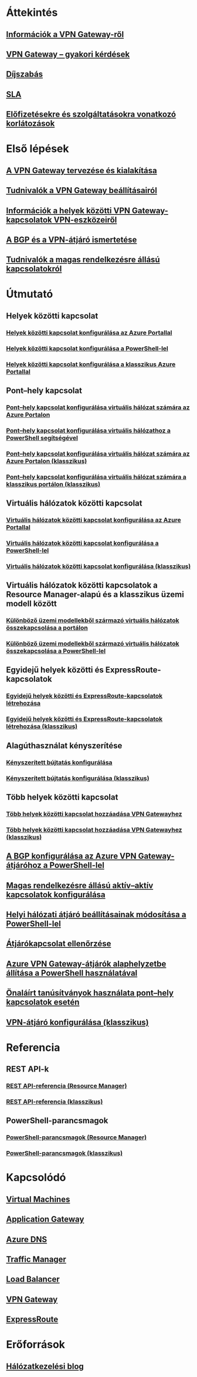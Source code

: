 # Áttekintés
## [Információk a VPN Gateway-ről](vpn-gateway-about-vpngateways.md)
## [VPN Gateway – gyakori kérdések](vpn-gateway-vpn-faq.md)
## [Díjszabás](https://azure.microsoft.com/pricing/details/vpn-gateway)
## [SLA](https://azure.microsoft.com/support/legal/sla)
## [Előfizetésekre és szolgáltatásokra vonatkozó korlátozások](../azure-subscription-service-limits.md)
# Első lépések
## [A VPN Gateway tervezése és kialakítása](vpn-gateway-plan-design.md)
## [Tudnivalók a VPN Gateway beállításairól](vpn-gateway-about-vpn-gateway-settings.md)
## [Információk a helyek közötti VPN Gateway-kapcsolatok VPN-eszközeiről](vpn-gateway-about-vpn-devices.md)
## [A BGP és a VPN-átjáró ismertetése](vpn-gateway-bgp-overview.md)
## [Tudnivalók a magas rendelkezésre állású kapcsolatokról](vpn-gateway-highlyavailable.md)
# Útmutató
## Helyek közötti kapcsolat
### [Helyek közötti kapcsolat konfigurálása az Azure Portallal](vpn-gateway-howto-site-to-site-resource-manager-portal.md)
### [Helyek közötti kapcsolat konfigurálása a PowerShell-lel](vpn-gateway-create-site-to-site-rm-powershell.md)
### [Helyek közötti kapcsolat konfigurálása a klasszikus Azure Portallal](vpn-gateway-site-to-site-create.md)
## Pont–hely kapcsolat
### [Pont–hely kapcsolat konfigurálása virtuális hálózat számára az Azure Portalon](vpn-gateway-howto-point-to-site-resource-manager-portal.md)
### [Pont–hely kapcsolat konfigurálása virtuális hálózathoz a PowerShell segítségével](vpn-gateway-howto-point-to-site-rm-ps.md)
### [Pont–hely kapcsolat konfigurálása virtuális hálózat számára az Azure Portalon (klasszikus)](vpn-gateway-howto-point-to-site-classic-azure-portal.md)
### [Pont–hely kapcsolat konfigurálása virtuális hálózat számára a klasszikus portálon (klasszikus)](vpn-gateway-point-to-site-create.md)
## Virtuális hálózatok közötti kapcsolat
### [Virtuális hálózatok közötti kapcsolat konfigurálása az Azure Portallal](vpn-gateway-howto-vnet-vnet-resource-manager-portal.md)
### [Virtuális hálózatok közötti kapcsolat konfigurálása a PowerShell-lel](vpn-gateway-vnet-vnet-rm-ps.md)
### [Virtuális hálózatok közötti kapcsolat konfigurálása (klasszikus)](virtual-networks-configure-vnet-to-vnet-connection.md)
## Virtuális hálózatok közötti kapcsolatok a Resource Manager-alapú és a klasszikus üzemi modell között
### [Különböző üzemi modellekből származó virtuális hálózatok összekapcsolása a portálon](vpn-gateway-connect-different-deployment-models-portal.md)
### [Különböző üzemi modellekből származó virtuális hálózatok összekapcsolása a PowerShell-lel](vpn-gateway-connect-different-deployment-models-powershell.md)
## Egyidejű helyek közötti és ExpressRoute-kapcsolatok
### [Egyidejű helyek közötti és ExpressRoute-kapcsolatok létrehozása](../expressroute/expressroute-howto-coexist-resource-manager.md?toc=%2fazure%2fvpn-gateway%2ftoc.json)
### [Egyidejű helyek közötti és ExpressRoute-kapcsolatok létrehozása (klasszikus)](../expressroute/expressroute-howto-coexist-classic.md?toc=%2fazure%2fvpn-gateway%2ftoc.json)
## Alagúthasználat kényszerítése
### [Kényszerített bújtatás konfigurálása](vpn-gateway-forced-tunneling-rm.md)
### [Kényszerített bújtatás konfigurálása (klasszikus)](vpn-gateway-about-forced-tunneling.md)
## Több helyek közötti kapcsolat
### [Több helyek közötti kapcsolat hozzáadása VPN Gatewayhez](vpn-gateway-howto-multi-site-to-site-resource-manager-portal.md)
### [Több helyek közötti kapcsolat hozzáadása VPN Gatewayhez (klasszikus)](vpn-gateway-multi-site.md)
## [A BGP konfigurálása az Azure VPN Gateway-átjáróhoz a PowerShell-lel](vpn-gateway-bgp-resource-manager-ps.md)
## [Magas rendelkezésre állású aktív–aktív kapcsolatok konfigurálása](vpn-gateway-activeactive-rm-powershell.md)
## [Helyi hálózati átjáró beállításainak módosítása a PowerShell-lel](vpn-gateway-modify-local-network-gateway.md)
## [Átjárókapcsolat ellenőrzése](vpn-gateway-verify-connection-resource-manager.md)
## [Azure VPN Gateway-átjárók alaphelyzetbe állítása a PowerShell használatával](vpn-gateway-resetgw-classic.md)
## [Önaláírt tanúsítványok használata pont–hely kapcsolatok esetén](vpn-gateway-certificates-point-to-site.md)
## [VPN-átjáró konfigurálása (klasszikus)](vpn-gateway-configure-vpn-gateway-mp.md)
# Referencia
## REST API-k
### [REST API-referencia (Resource Manager)](https://msdn.microsoft.com/library/mt163859)
### [REST API-referencia (klasszikus)](https://msdn.microsoft.com/library/jj154113)
## PowerShell-parancsmagok
### [PowerShell-parancsmagok (Resource Manager)](https://msdn.microsoft.com/library/mt163510(v=azure.300))
### [PowerShell-parancsmagok (klasszikus)](https://msdn.microsoft.com/library/mt270335(v=azure.300))
# Kapcsolódó 
## [Virtual Machines](https://azure.microsoft.com/documentation/services/virtual-machines) 
## [Application Gateway](https://azure.microsoft.com/documentation/services/application-gateway)
## [Azure DNS](https://azure.microsoft.com/documentation/services/dns)
## [Traffic Manager](https://azure.microsoft.com/documentation/services/traffic-manager)
## [Load Balancer](https://azure.microsoft.com/documentation/services/load-balancer)
## [VPN Gateway](https://azure.microsoft.com/documentation/services/vpn-gateway)
## [ExpressRoute](https://azure.microsoft.com/documentation/services/expressroute) 
# Erőforrások
## [Hálózatkezelési blog](https://azure.microsoft.com/blog/topics/networking)

<!--HONumber=Nov16_HO2-->


